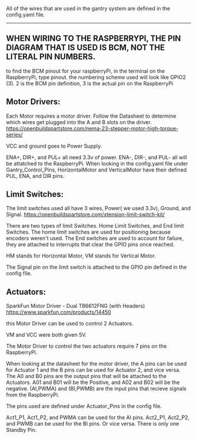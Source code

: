 All of the wires that are used in the gantry system are defined in the config.yaml file. 


  ---------------------------------------------
  WHEN WIRING TO THE RASPBERRYPI, THE PIN DIAGRAM THAT IS USED IS BCM, NOT THE LITERAL PIN NUMBERS.
  ---------------------------------------------

  to find the BCM pinout for your raspberryPi, in the terminal on the RaspberryPi, type pinout. the numbering scheme used will look like GPIO2 (3).
  2 is the BCM pin definition, 3 is the actual pin on the RaspberryPi


Motor Drivers:
--
  Each Motor requires a motor driver. Follow the Datasheet to determine which wires get plugged into the A and B slots on the driver.
  https://openbuildspartstore.com/nema-23-stepper-motor-high-torque-series/
  
  VCC and ground goes to Power Supply.  
  
  ENA+, DIR+, and PUL+ all need 3.3v of power. 
  ENA-, DIR-, and PUL- all will be attatched to the RaspberryPi. 
  When looking in the config.yaml file under Gantry_Control_Pins, HorizontalMotor and VerticalMotor have their defined PUL, ENA, and DIR pins. 
  
 Limit Switches:
 --
  The limit switches used all have 3 wires, Power( we used 3.3v), Ground, and Signal. 
  https://openbuildspartstore.com/xtension-limit-switch-kit/
  
  There are two types of limit Switches. Home Limit Switches, and End limit Switches. The home limit switches are used for positioning because encoders weren't       used. The End switches are used to account for failure, they are attached to interrupts that clear the GPIO pins once reached. 
  
  HM stands for Horizontal Motor, VM stands for Vertical Motor. 
  
  The Signal pin on the limit switch is attached to the GPIO pin defined in the config file. 
  
  Actuators:
  --
  
  SparkFun Motor Driver - Dual TB6612FNG (with Headers) https://www.sparkfun.com/products/14450
  
  this Motor Driver can be used to control 2 Actuators.
  
  VM and VCC were both given 5V.
  
  The Motor Driver to control the two actuators require 7 pins on the RaspberryPi.
  
  When looking at the datasheet for the motor driver, the A pins can be used for Actuator 1 and the B pins can be used for Actuator 2, and vice versa. 
  The A0 and B0 pins are the output pins that will be attached to the Actuators. A01 and B01 will be the Positive, and A02 and B02 will be the negative. 
  (AI,PWMA) and (BI,PWMB) are the input pins that recieve signals from the RaspberryPi. 
  
  The pins used are defined under Actuator_Pins in the config file. 

  Act1_P1, Act1_P2, and PWMA can be used for the AI pins. Act2_P1, Act2_P2, and PWMB can be used for the BI pins. Or vice versa. 
  There is only one Standby Pin. 
  
  
  
  
